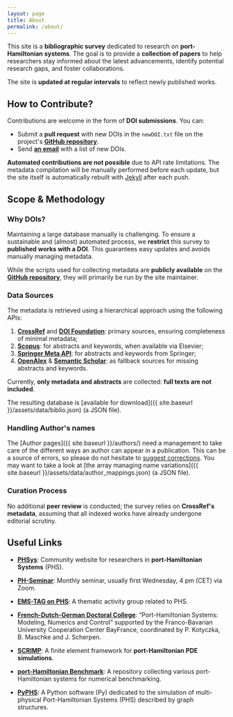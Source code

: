 ```yaml
---
layout: page
title: About
permalink: /about/
---
```


This site is a **bibliographic survey** dedicated to research on **port-Hamiltonian systems**. The goal is to provide a **collection of papers** to help researchers stay informed about the latest advancements, identify potential research gaps, and foster collaborations.

The site is **updated at regular intervals** to reflect newly published works.

## **How to Contribute?**
Contributions are welcome in the form of **DOI submissions**. You can:
- Submit a **pull request** with new DOIs in the `newDOI.txt` file on the project's [**GitHub repository**](https://github.com/g-haine/phraise).
- Send [**an email**](mailto:ghislain.haine@isae.fr?subject=%5BPHRAISE%5D) with a list of new DOIs.

**Automated contributions are not possible** due to API rate limitations. The metadata compilation will be manually performed before each update, but the site itself is automatically rebuilt with [Jekyll](https://jekyllrb.com/) after each push.

## **Scope & Methodology**

### **Why DOIs?**
Maintaining a large database manually is challenging. To ensure a sustainable and (almost) automated process, we **restrict** this survey to **published works with a DOI**. This guarantees easy updates and avoids manually managing metadata.

While the scripts used for collecting metadata are **publicly available** on the [**GitHub repository**](https://github.com/g-haine/phraise), they will primarily be run by the site maintainer.

### **Data Sources**
The metadata is retrieved using a hierarchical approach using the following APIs:
1. [**CrossRef**](https://www.crossref.org/documentation/retrieve-metadata/rest-api/) and [**DOI Foundation**](https://www.doi.org/): primary sources, ensuring completeness of minimal metadata;
2. [**Scopus**](https://dev.elsevier.com/documentation/SCOPUSSearchAPI.wadl): for abstracts and keywords, when available via Elsevier;
3. [**Springer Meta API**](https://dev.springernature.com/docs/api-endpoints/meta-api/): for abstracts and keywords from Springer;
4. [**OpenAlex**](https://docs.openalex.org/how-to-use-the-api/api-overview) & [**Semantic Scholar**](https://www.semanticscholar.org/product/api): as fallback sources for missing abstracts and keywords.

Currently, **only metadata and abstracts** are collected: **full texts are not included**.

The resulting database is [available for download]({{ site.baseurl }}/assets/data/biblio.json) (a JSON file).

### **Handling Author's names**
The [Author pages]({{ site.baseurl }}/authors/) need a management to take care of the different ways an author can appear in a publication. This can be a source of errors, so please do not hesitate to [suggest corrections](mailto:ghislain.haine@isae.fr?subject=%5BPHRAISE%5D). You may want to take a look at [the array managing name variations]({{ site.baseurl }}/assets/data/author_mappings.json) (a JSON file).

### **Curation Process**
No additional **peer review** is conducted; the survey relies on **CrossRef's metadata**, assuming that all indexed works have already undergone editorial scrutiny.

## **Useful Links**

- [**PHSys**](https://www.phsys.eu): Community website for researchers in **port-Hamiltonian Systems** (PHS).
- [**PH-Seminar**](https://www.fan.uni-wuppertal.de/en/research/ph-seminar/): Monthly seminar, usually first Wednesday, 4 pm (CET) via Zoom.
- [**EMS-TAG on PHS**](https://ems-phs.uni-wuppertal.de/en/): A thematic activity group related to PHS.
- [**French-Dutch-German Doctoral College**](https://www.epc.ed.tum.de/en/rt/cdfa-phs/): “Port-Hamiltonian Systems: Modeling, Numerics and Control” supported by the Franco-Bavarian University Cooperation Center BayFrance, coordinated by P. Kotyczka, B. Maschke and J. Scherpen.

- [**SCRIMP**](https://g-haine.github.io/scrimp/): A finite element framework for **port-Hamiltonian PDE simulations**.
- [**port-Hamiltonian Benchmark**](https://algopaul.github.io/PortHamiltonianBenchmarkSystems/): A repository collecting various port-Hamiltonian systems for numerical benchmarking.
- [**PyPHS**](https://pyphs.github.io/pyphs/): A Python software (Py) dedicated to the simulation of multi-physical Port-Hamiltonian Systems (PHS) described by graph structures.
